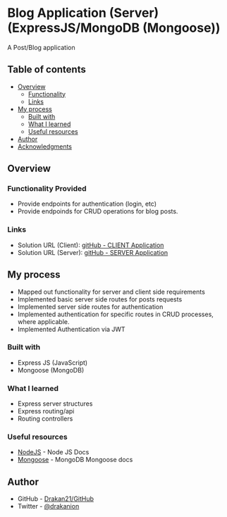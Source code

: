 # Blog Application (Server) (ExpressJS/MongoDB (Mongoose))

A Post/Blog application

## Table of contents

-   [Overview](#overview)
    -   [Functionality](#functions)
    -   [Links](#links)
-   [My process](#my-process)
    -   [Built with](#built-with)
    -   [What I learned](#what-i-learned)
    -   [Useful resources](#useful-resources)
-   [Author](#author)
-   [Acknowledgments](#acknowledgments)

## Overview

### Functionality Provided

-   Provide endpoints for authentication (login, etc)
-   Provide endpoinds for CRUD operations for blog posts.

### Links

-   Solution URL (Client): [gitHub - CLIENT Application](https://github.com/Drakan21/RJSPosts/tree/master/client)
-   Solution URL (Server): [gitHub - SERVER Application](https://github.com/Drakan21/RJSPosts/tree/master/server)

## My process

-   Mapped out functionality for server and client side requirements
-   Implemented basic server side routes for posts requests
-   Implemented server side routes for authentication
-   Implemented authentication for specific routes in CRUD processes, where applicable.
-   Implemented Authentication via JWT

### Built with

-   Express JS (JavaScript)
-   Mongoose (MongoDB)

### What I learned

-   Express server structures
-   Express routing/api
-   Routing controllers

### Useful resources

-   [NodeJS](https://nodejs.org/en/docs/) - Node JS Docs
-   [Mongoose](https://mongoosejs.com/docs/) - MongoDB Mongoose docs

## Author

-   GitHub - [Drakan21/GitHub](https://github.com/Drakan21)
-   Twitter - [@drakanion](https://www.twitter.com/drakanion)
